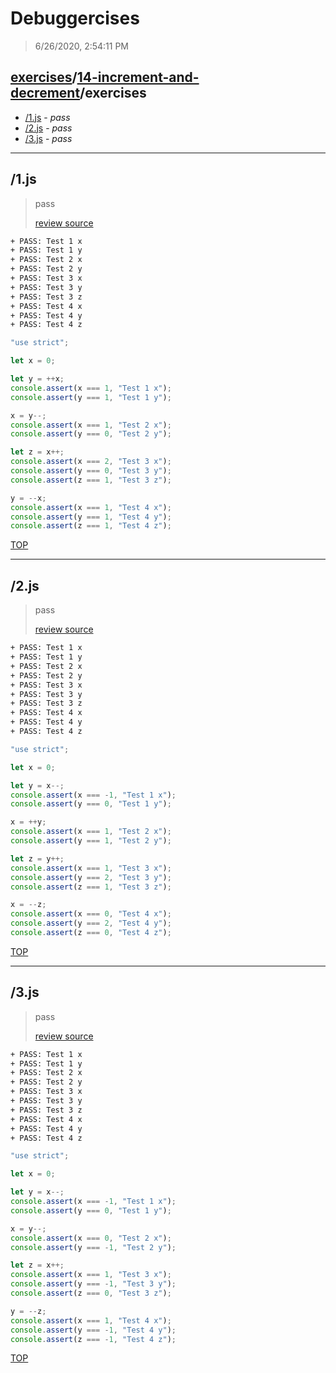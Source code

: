 # Debuggercises 

> 6/26/2020, 2:54:11 PM 

## [exercises](../../README.md)/[14-increment-and-decrement](../README.md)/exercises 

- [/1.js](#1js) - _pass_ 
- [/2.js](#2js) - _pass_ 
- [/3.js](#3js) - _pass_ 
---

## /1.js 

> pass 
>
> [review source](../../../exercises/14-increment-and-decrement/exercises/1.js)

```txt
+ PASS: Test 1 x
+ PASS: Test 1 y
+ PASS: Test 2 x
+ PASS: Test 2 y
+ PASS: Test 3 x
+ PASS: Test 3 y
+ PASS: Test 3 z
+ PASS: Test 4 x
+ PASS: Test 4 y
+ PASS: Test 4 z
```

```js
"use strict";

let x = 0;

let y = ++x;
console.assert(x === 1, "Test 1 x");
console.assert(y === 1, "Test 1 y");

x = y--;
console.assert(x === 1, "Test 2 x");
console.assert(y === 0, "Test 2 y");

let z = x++;
console.assert(x === 2, "Test 3 x");
console.assert(y === 0, "Test 3 y");
console.assert(z === 1, "Test 3 z");

y = --x;
console.assert(x === 1, "Test 4 x");
console.assert(y === 1, "Test 4 y");
console.assert(z === 1, "Test 4 z");

```

[TOP](#debuggercises)

---

## /2.js 

> pass 
>
> [review source](../../../exercises/14-increment-and-decrement/exercises/2.js)

```txt
+ PASS: Test 1 x
+ PASS: Test 1 y
+ PASS: Test 2 x
+ PASS: Test 2 y
+ PASS: Test 3 x
+ PASS: Test 3 y
+ PASS: Test 3 z
+ PASS: Test 4 x
+ PASS: Test 4 y
+ PASS: Test 4 z
```

```js
"use strict";

let x = 0;

let y = x--;
console.assert(x === -1, "Test 1 x");
console.assert(y === 0, "Test 1 y");

x = ++y;
console.assert(x === 1, "Test 2 x");
console.assert(y === 1, "Test 2 y");

let z = y++;
console.assert(x === 1, "Test 3 x");
console.assert(y === 2, "Test 3 y");
console.assert(z === 1, "Test 3 z");

x = --z;
console.assert(x === 0, "Test 4 x");
console.assert(y === 2, "Test 4 y");
console.assert(z === 0, "Test 4 z");

```

[TOP](#debuggercises)

---

## /3.js 

> pass 
>
> [review source](../../../exercises/14-increment-and-decrement/exercises/3.js)

```txt
+ PASS: Test 1 x
+ PASS: Test 1 y
+ PASS: Test 2 x
+ PASS: Test 2 y
+ PASS: Test 3 x
+ PASS: Test 3 y
+ PASS: Test 3 z
+ PASS: Test 4 x
+ PASS: Test 4 y
+ PASS: Test 4 z
```

```js
"use strict";

let x = 0;

let y = x--;
console.assert(x === -1, "Test 1 x");
console.assert(y === 0, "Test 1 y");

x = y--;
console.assert(x === 0, "Test 2 x");
console.assert(y === -1, "Test 2 y");

let z = x++;
console.assert(x === 1, "Test 3 x");
console.assert(y === -1, "Test 3 y");
console.assert(z === 0, "Test 3 z");

y = --z;
console.assert(x === 1, "Test 4 x");
console.assert(y === -1, "Test 4 y");
console.assert(z === -1, "Test 4 z");

```

[TOP](#debuggercises)

